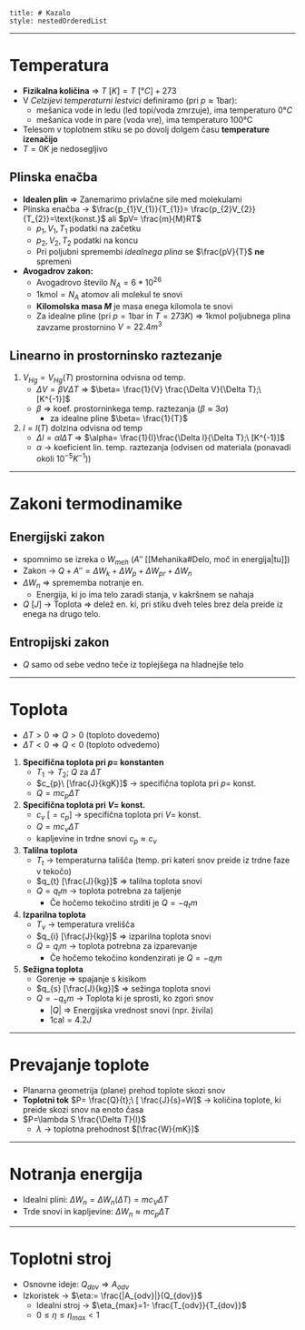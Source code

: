 ```table-of-contents
title: # Kazalo
style: nestedOrderedList
```
---
# Temperatura
- **Fizikalna količina** => $T\ [K]=T\ [°C]+273$
- V *Celzijevi temperaturni lestvici* definiramo (pri $p\approx 1\text{bar}$):
	- mešanica vode in ledu (led topi/voda zmrzuje), ima temperaturo $0°C$
	- mešanica vode in pare (voda vre), ima temperaturo $100\text{°C}$
- Telesom v toplotnem stiku se po dovolj dolgem času **temperature izenačijo**
- $T=0K$ je nedosegljivo
## Plinska enačba
- **Idealen plin** => Zanemarimo privlačne sile med molekulami
- Plinska enačba -> $\frac{p_{1}V_{1}}{T_{1}}= \frac{p_{2}V_{2}}{T_{2}}=\text{konst.}$ ali $pV= \frac{m}{M}RT$
	- $p_{1},V_{1},T_{1}$ podatki na začetku
	- $p_{2},V_{2},T_{2}$ podatki na koncu
	- Pri poljubni spremembi *idealnega plina* se $\frac{pV}{T}$ **ne** spremeni
- **Avogadrov zakon:**
	- Avogadrovo število $N_{A}=6*10^{26}$
	- $1\text{kmol}=N_{A}$ atomov ali molekul te snovi
	- **Kilomolska masa $M$** je masa enega kilomola te snovi
	- Za idealne pline (pri $p=1\text{bar}$ in $T=273K$) => $1\text{kmol}$ poljubnega plina zavzame prostornino $V=22.4m^{3}$
## Linearno in prostorninsko raztezanje
1. $V_{Hg}=V_{Hg}(T)$ prostornina odvisna od temp.
	- $\Delta V=\beta V\Delta T$ => $\beta= \frac{1}{V} \frac{\Delta V}{\Delta T};\ [K^{-1}]$
	- $\beta$ => koef. prostorninkega temp. raztezanja ($\beta\approx3\alpha$)
		- za idealne pline $\beta= \frac{1}{T}$
2. $l=l(T)$ dolzina odvisna od temp
	- $\Delta l=\alpha l\Delta T$ => $\alpha= \frac{1}{l}\frac{\Delta l}{\Delta T};\ [K^{-1}]$
	- $\alpha$ -> koeficient lin. temp. raztezanja (odvisen od materiala (ponavadi okoli $10^{-5}K^{-1}$))

---
# Zakoni termodinamike
## Energijski zakon
- spomnimo se izreka o $W_{meh}$ ($A''$ [[Mehanika#Delo, moč in energija|tu]])
- Zakon -> $Q+A''=\Delta W_{k}+\Delta W_{p}+\Delta W_{pr}+\Delta W_{n}$
- $\Delta W_{n}$ => sprememba notranje en.
	- Energija, ki jo ima telo zaradi stanja, v kakršnem se nahaja
- $Q\ [J]$ -> Toplota => delež en. ki, pri stiku dveh teles brez dela preide iz enega na drugo telo.
## Entropijski zakon
- $Q$ samo od sebe vedno teče iz toplejšega na hladnejše telo

---
# Toplota
- $\Delta T>0\Rightarrow Q>0$ (toploto dovedemo)
- $\Delta T<0\Rightarrow Q<0$ (toploto odvedemo)
1. **Specifična toplota pri $p=$ konstanten**
	- $T_{1}\to T_{2};\ Q$ za $\Delta T$
	- $c_{p}\ [\frac{J}{kgK}]$ -> specifična toplota pri $p=$ konst.
	- $Q=mc_{p}\Delta T$
2. **Specifična toplota pri $V=$ konst.**
	- $c_{v}\ [=c_{p}]$ -> specifična toplota pri $V=$ konst.
	- $Q=mc_{v}\Delta T$
	- kapljevine in trdne snovi $c_{p}\approx c_{v}$
3. **Talilna toplota**
	- $T_{t}$ -> temperaturna tališča (temp. pri kateri snov preide iz trdne faze v tekočo)
	- $q_{t} [\frac{J}{kg}]$ => talilna toplota snovi 
	- $Q=q_{t}m$ -> toplota potrebna za taljenje
		- Če hočemo tekočino strditi je $Q=-q_{t}m$
4. **Izparilna toplota**
	- $T_{v}$ -> temperatura vrelišča
	- $q_{i} [\frac{J}{kg}]$ => izparilna toplota snovi 
	- $Q=q_{i}m$ -> toplota potrebna za izparevanje
		- Če hočemo tekočino kondenzirati je $Q=-q_{i}m$
5. **Sežigna toplota**
	-  Gorenje => spajanje s kisikom
	- $q_{s} [\frac{J}{kg}]$ => sežinga toplota snovi 
	- $Q=-q_{s}m$ -> Toplota ki je sprosti, ko zgori snov
		- $|Q|$ => Energijska vrednost snovi (npr. živila)
		- $1\text{cal}=4.2J$

---
# Prevajanje toplote
- Planarna geometrija (plane) prehod toplote skozi snov
-  **Toplotni tok** $P= \frac{Q}{t};\ [ \frac{J}{s}=W]$ -> količina toplote, ki preide skozi snov na enoto časa
- $P=\lambda S \frac{\Delta T}{l}$
	- $\lambda$ -> toplotna prehodnost $[\frac{W}{mK}]$
---
# Notranja energija
- Idealni plini: $\Delta W_{n}=\Delta W_{n}(\Delta T)=mc_{V}\Delta T$
- Trde snovi in kapljevine: $\Delta W_{n}\approx mc_{p}\Delta T$
---
# Toplotni stroj
- Osnovne ideje: $Q_{dov}\Rightarrow A_{odv}$
- Izkoristek -> $\eta:= \frac{|A_{odv}|}{Q_{dov}}$
	- Idealni stroj -> $\eta_{max}=1- \frac{T_{odv}}{T_{dov}}$
	- $0\le\eta\le\eta_{max}\lt1$